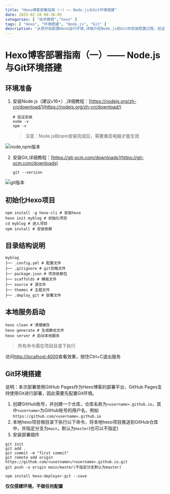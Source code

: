 ```yaml
---
title: "Hexo博客部署指南（一）—— Node.js与Git环境搭建"
date: 2025-02-28 08:36:05
categories: [ "技术教程","hexo" ]
tags: [ "Hexo", "环境搭建", "Node.js", "Git" ]
description: "从零开始配置Hexo运行环境,详细介绍Node.js和Git的安装配置过程，验证基础环境可用性"
---
```


# Hexo博客部署指南（一）—— Node.js与Git环境搭建

## 环境准备

1. 安装Node.js（建议v16+）,详细教程：[https://nodejs.org/zh-cn/download/](https://nodejs.org/zh-cn/download/)
   ```shell
   # 验证安装
   node -v
   npm -v
   ```
   > 注意：Node.js和npm安装完成后，需要重启电脑才能生效

![node,npm版本](node_npm_version.png)

2. 安装Git,详细教程：[https://git-scm.com/downloads](https://git-scm.com/downloads)
   ```shell
   git --version
   ```
   
![git版本](git_version.png)

## 初始化Hexo项目

````shell
npm install -g hexo-cli # 安装hexo
hexo init myblog # 初始化项目
cd myblog # 进入项目
npm install # 安装依赖
````

## 目录结构说明

```shell
myblog
├── _config.yml # 配置文件
├── .gitignore # git忽略文件
├── package.json # 项目依赖包
├── scaffolds # 模板文件
├── source # 源文件
├── themes # 主题文件
├── .deploy_git # 部署文件
```

## 本地服务启动

```shell
hexo clean # 清理缓存
hexo generate # 生成静态文件
hexo server # 启动本地服务
```

>所有命令需在项目目录下执行

访问[http://localhost:4000](http://localhost:4000)查看效果，按住Ctrl+C退出服务

## Git环境搭建
说明：本次部署使用GitHub Pages作为Hexo博客的部署平台，GitHub Pages支持使用Git进行部署，因此需要先配置Git环境。
1. 创建GitHub账号，并创建一个仓库，仓库名称为`<username>.github.io`，其中`<username>`为GitHub账号的用户名，例如`https://github.com/<username>.github.io`
2. 本地hexo项目根目录下执行以下命令，将本地hexo项目推送到GitHub仓库中，并指定分支为`main`，默认为`master`(也可以不指定)
3. 安装部署插件
```shell
git init
git add .
git commit -m "first commit"
git remote add origin https://github.com/<username>/<username>.github.io.git
git push -u origin main/master(不指定分支默认为master)

npm install hexo-deployer-git --save
```
**仅仅搭建环境，不做任何配置**
 


